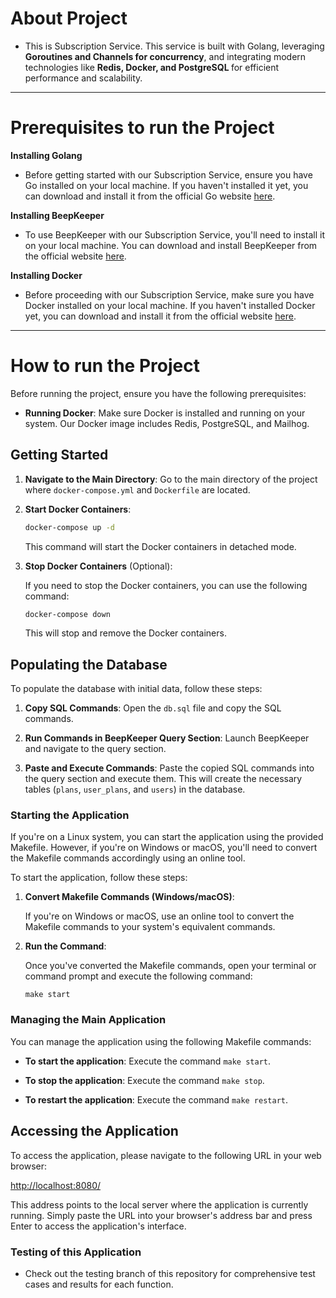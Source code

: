 # About Project
- This is Subscription Service. This service is built with Golang, leveraging <b> Goroutines and Channels for concurrency</b>, and integrating modern technologies like <b> Redis, Docker, and PostgreSQL </b> for efficient performance and scalability.

---

# Prerequisites to run the Project

**Installing Golang**

- Before getting started with our Subscription Service, ensure you have Go installed on your local machine. If you haven't installed it yet, you can download and install it from the official Go website [here](https://go.dev/doc/install).

**Installing BeepKeeper**

- To use BeepKeeper with our Subscription Service, you'll need to install it on your local machine. You can download and install BeepKeeper from the official website [here](https://www.beekeeperstudio.io/get).

**Installing Docker**

- Before proceeding with our Subscription Service, make sure you have Docker installed on your local machine. If you haven't installed Docker yet, you can download and install it from the official website [here](https://www.docker.com/products/docker-desktop/).

---
# How to run the Project

Before running the project, ensure you have the following prerequisites:

- **Running Docker**: Make sure Docker is installed and running on your system. Our Docker image includes Redis, PostgreSQL, and Mailhog.

## Getting Started

1. **Navigate to the Main Directory**: Go to the main directory of the project where `docker-compose.yml` and `Dockerfile` are located.

2. **Start Docker Containers**:
   
    ```bash
    docker-compose up -d
    ```

    This command will start the Docker containers in detached mode.

3. **Stop Docker Containers** (Optional):

    If you need to stop the Docker containers, you can use the following command:

    ```bash
    docker-compose down
    ```

    This will stop and remove the Docker containers.


## Populating the Database

To populate the database with initial data, follow these steps:

1. **Copy SQL Commands**: Open the `db.sql` file and copy the SQL commands.

2. **Run Commands in BeepKeeper Query Section**: Launch BeepKeeper and navigate to the query section.

3. **Paste and Execute Commands**: Paste the copied SQL commands into the query section and execute them. This will create the necessary tables (`plans`, `user_plans`, and `users`) in the database.


### Starting the Application

If you're on a Linux system, you can start the application using the provided Makefile. However, if you're on Windows or macOS, you'll need to convert the Makefile commands accordingly using an online tool.

To start the application, follow these steps:

1. **Convert Makefile Commands (Windows/macOS)**:
   
   If you're on Windows or macOS, use an online tool to convert the Makefile commands to your system's equivalent commands.

2. **Run the Command**:
   
   Once you've converted the Makefile commands, open your terminal or command prompt and execute the following command:

   ```
   make start
    ```

### Managing the Main Application

You can manage the application using the following Makefile commands:

- **To start the application**: Execute the command `make start`.

- **To stop the application**: Execute the command `make stop`.

- **To restart the application**: Execute the command `make restart`.

## Accessing the Application

To access the application, please navigate to the following URL in your web browser:

[http://localhost:8080/](http://localhost:8080/)

This address points to the local server where the application is currently running. Simply paste the URL into your browser's address bar and press Enter to access the application's interface.

### Testing of this Application 
- Check out the testing branch of this repository for comprehensive test cases and results for each function.